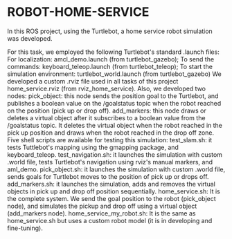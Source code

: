 # ROBOT-HOME-SERVICE

In this ROS project, using the Turtlebot, a home service robot simulation was developed.    

For this task, we employed the following Turtlebot's standard .launch  files:
For localization:  amcl_demo.launch (from turtlebot_gazebo);
To send the commands: keyboard_teleop.launch (from turtlebot_teleop);
To start the simulation environment: turtlebot_world.launch (from turtlebot_gazebo)
We developed a custom .rviz file used in all tasks of this project home_service.rviz (from rviz_home_service).
Also, we developed two nodes:
pick_object: this node sends the position goal to the Turtlebot, and publishes a boolean value on the /goalstatus topic when the robot reached on the position (pick up or drop off).
add_markers: this node draws or deletes a virtual object after it subscribes to a boolean value from the /goalstatus topic. It deletes the virtual object when the robot reached in the pick up position and draws when the robot reached in the drop off zone. 
Five shell scripts are available for testing this simulation:
test_slam.sh: it tests Tuttlebot's mapping using the gmapping package, and keyboard_teleop.
test_navigation.sh: it launches the simulation with custom .world file,  tests Turtlebot's navigation using rviz's manual markers, and aml_demo.
pick_object.sh: it launches the simulation with custom .world file, sends goals for Turtlebot moves to the position of pick up or drops off. 
add_markers.sh: it launches the simulation, adds and removes the virtual objects in pick up and drop off position sequentially.
home_service.sh: It is the complete system. We send the goal position to the robot (pick_object node), and simulates the pickup and drop off using a virtual object (add_markers node).
home_service_my_robot.sh: It is the same as home_service.sh but uses a custom robot model (it is in developing and fine-tuning).
